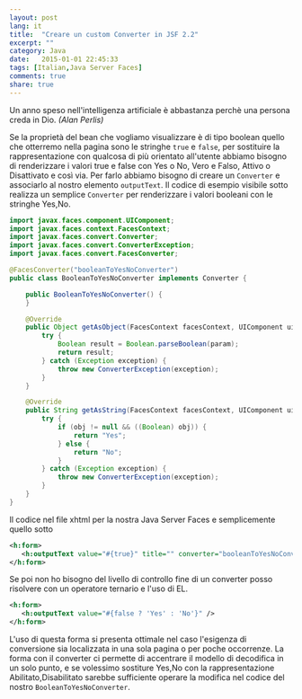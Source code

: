 ```yaml
---
layout: post
lang: it
title:  "Creare un custom Converter in JSF 2.2"
excerpt: ""
category: Java
date:   2015-01-01 22:45:33
tags: [Italian,Java Server Faces]
comments: true
share: true
---
```


Un anno speso nell'intelligenza artificiale è abbastanza perchè una persona creda in Dio.
*(Alan Perlis)*

Se la proprietà del bean che vogliamo visualizzare è di tipo boolean quello che otterremo nella pagina sono le stringhe `true` e `false`, per 
sostituire la rappresentazione con qualcosa di più orientato all'utente abbiamo bisogno di renderizzare i valori true e false con Yes o No, 
Vero e Falso, Attivo o Disattivato e così via. Per farlo abbiamo bisogno di creare un `Converter` e associarlo al nostro elemento `outputText`.
Il codice di esempio visibile sotto realizza un semplice `Converter` per renderizzare i valori booleani con le stringhe Yes,No.


```java
import javax.faces.component.UIComponent;
import javax.faces.context.FacesContext;
import javax.faces.convert.Converter;
import javax.faces.convert.ConverterException;
import javax.faces.convert.FacesConverter;

@FacesConverter("booleanToYesNoConverter")
public class BooleanToYesNoConverter implements Converter {

    public BooleanToYesNoConverter() {
    }

    @Override
    public Object getAsObject(FacesContext facesContext, UIComponent uiComponent, String param) {
        try {
            Boolean result = Boolean.parseBoolean(param);
            return result;
        } catch (Exception exception) {
            throw new ConverterException(exception);
        }
    }

    @Override
    public String getAsString(FacesContext facesContext, UIComponent uiComponent, Object obj) {
        try {
            if (obj != null && ((Boolean) obj)) {
                return "Yes";
            } else {
                return "No";
            }
        } catch (Exception exception) {
            throw new ConverterException(exception);
        }
    }
}

```

Il codice nel file xhtml per la nostra Java Server Faces e semplicemente quello sotto

```xml
<h:form>
   <h:outputText value="#{true}" title="" converter="booleanToYesNoConverter"/>
</h:form>
```

Se poi non ho bisogno del livello di controllo fine di un converter posso risolvere con un operatore ternario e l'uso di EL.

```xml
<h:form>
   <h:outputText value="#{false ? 'Yes' : 'No'}" />
</h:form>
```

L'uso di questa forma si presenta ottimale nel caso l'esigenza di conversione sia localizzata in una sola pagina o per poche occorrenze.
La forma con il converter ci permette di accentrare il modello di decodifica in un solo punto, e se volessimo sostiture Yes,No con la rappresentazione Abilitato,Disabilitato sarebbe sufficiente operare la modifica nel codice del nostro `BooleanToYesNoConverter`.



